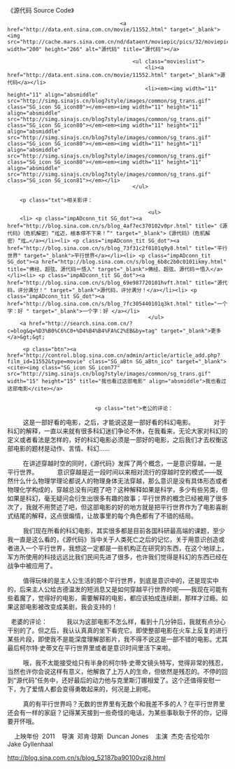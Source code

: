 《源代码 Source Code》

											
										<a href="http://data.ent.sina.com.cn/movie/11552.html" target="_blank"><img src="http://cache.mars.sina.com.cn/nd/dataent/moviepic/pics/32/moviepic_80dd0076b04ae0712065ac32a7007e27.jpg" width="200" height="266" alt="源代码" title="源代码"></a>
										
											<ul class="movieslist">
												<li><a href="http://data.ent.sina.com.cn/movie/11552.html" target="_blank">源代码</a></li>
												<li><em><img width="11" height="11" align="absmiddle" src="http://simg.sinajs.cn/blog7style/images/common/sg_trans.gif" class="SG_icon SG_icon80"></em><em><img width="11" height="11" align="absmiddle" src="http://simg.sinajs.cn/blog7style/images/common/sg_trans.gif" class="SG_icon SG_icon80"></em><em><img width="11" height="11" align="absmiddle" src="http://simg.sinajs.cn/blog7style/images/common/sg_trans.gif" class="SG_icon SG_icon80"></em><em><img width="11" height="11" align="absmiddle" src="http://simg.sinajs.cn/blog7style/images/common/sg_trans.gif" class="SG_icon SG_icon80"></em><em><img width="11" height="11" align="absmiddle" src="http://simg.sinajs.cn/blog7style/images/common/sg_trans.gif" class="SG_icon SG_icon81"></em></li>
											</ul>
											
		<p class="txt">相关影评： 
											
												 <ul>
		<li> <p class="impADconn_tit SG_dot"><a href="http://blog.sina.com.cn/s/blog_4af7ec370102v0pr.html" title="《源代码》（危机解密）“炫迈，根本停不下来！”" target="_blank">《源代码》（危机解密）“炫…</a></li><li> <p class="impADconn_tit SG_dot"><a href="http://blog.sina.com.cn/s/blog_73f31c2f0101q9y8.html" title="平行世界" target="_blank">平行世界</a></li><li> <p class="impADconn_tit SG_dot"><a href="http://blog.sina.com.cn/s/blog_6b8c2b0c0101ikmy.html" title="佛经、超弦、源代码＝悟入" target="_blank">佛经、超弦、源代码＝悟入</a></li><li> <p class="impADconn_tit SG_dot"><a href="http://blog.sina.com.cn/s/blog_69e987720101hvft.html" title="源代码，评分满分！" target="_blank">源代码，评分满分！</a></li><li> <p class="impADconn_tit SG_dot"><a href="http://blog.sina.com.cn/s/blog_7fc305440101q3kt.html" title="一个字：好 " target="_blank">一个字：好 </a></li>
												 </ul>
		<a href="http://search.sina.com.cn/?c=blog&q=%D3%B0%C6%C0+%D4%B4%B4%FA%C2%EB&by=tag" target="_blank">更多</a>&gt;&gt;
											 
		 <p class="btn"><a href="http://control.blog.sina.com.cn/admin/article/article_add.php?film_id=11552&type=movie" class="SG_aBtn SG_aBtn_ico" target="_blank"><cite><img class="SG_icon SG_icon77" src="http://simg.sinajs.cn/blog7style/images/common/sg_trans.gif" width="15" height="15" title="我也看过这部电影" align="absmiddle">我也看过这部电影</cite></a>
										
									
                            	<p class="tet">老公的评论： 
 
　　这是一部好看的电影，之后，才能说这是一部好看的科幻电影。 
 
　　对于科幻的解释，一直以来就有很多科幻迷们争论不休，在我看来，无论大家对科幻的定义或者看法是怎样的，好的科幻电影必须是一部好的电影，之后我们才去权衡这部电影的题材是动作、言情、科幻…… 

 
　　在讲述穿越时空的同时，《源代码》发挥了两个概念，一是意识穿越，一是平行世界。 
 
　　意识穿越是近一段时间以来相对流行的穿越时空的模式——既然什么什么物理学理论都说人的物理身体无法穿越，那么意识是没有具体形态或者物理化学构成的，穿越总没有问题了吧？这种解释如果是科学，多少有些另类，但如果是科幻，毫无疑问会衍生出很多有趣的故事；平行世界的概念已经被用了很多次了，我就不用赘述了吧，但这部电影的好的地方就是把平行世界作为了电影喜剧式结尾的解释，这点很煽情，让故事里的每个角色都有了不错的结局。 

 
　　我们现在所看的科幻电影，其实很多都是目前各国科研最高端的课题，至少我一直是这么看的，《源代码》当中关于人类死亡之后的记忆，关于用意识创造或者进入一个平行世界，我想这一定都是一些机构正在研究的东西，在这个地球上，军方所使用的科技远远比我们民间先进了很多，也许我们觉得是科幻的东西已经在战争中被应用了。 

 
　　值得玩味的是主人公生活的那个平行世界，到底是意识中的，还是现实中的，后来主人公给古德温发的短消息又是如何穿越平行世界的呢——我现在可能有些着魔了，觉得好的电影，需要解释的电影，都应该拍成连续剧，那样才过瘾。如果这部电影被改变成美剧，我会支持的！ 

 
老婆的评论： 
 
　　我以为这部电影不怎么样，看到十几分钟后，我就有点分心干别的了。但之后，我认认真真的坐下看完它。即使整部电影在火车上反复的进行某些片段，即使我不是能深度理解部影片，我不得不说这是一部不错的电影。尤其最后柯尔特·史蒂文在平行世界里或者是意识时间里活下来啦。 

 
　　哦，我不太能接受给只有半身的柯尔特·史蒂文镜头特写，觉得非常的残忍，当然也许你会说这样有意义，他解救了上万人的生命，但依然是残忍的。不停的回到“源代码”任务中，还好最后的动力他与克里斯汀娜相爱了。这个还值得安慰一下，为了爱情人都会变得勇敢起来的，何况是上尉呢。 

 
　　真的有平行世界吗？无数的世界里有无数个和我差不多的人？在平行世界里还会有一样的家庭？记得某天接到一些奇怪的电话，为某些事耿耿于怀的你，记得要开怀哦。 

 
 
上映年份 
2011 
 
导演 
邓肯·琼斯 
Duncan Jones 
 
主演 
杰克·吉伦哈尔 
Jake Gyllenhaal
                                								
		
http://blog.sina.com.cn/s/blog_52187ba90100vzj8.html
